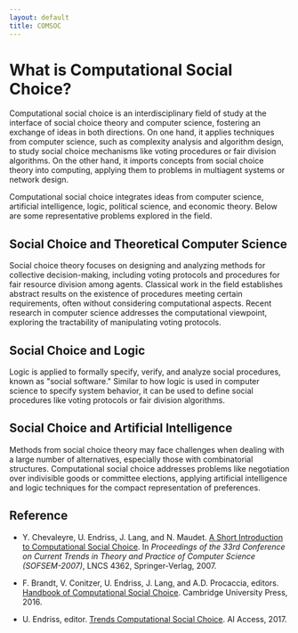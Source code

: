 ```yaml
---
layout: default
title: COMSOC
---
```


# What is Computational Social Choice?

Computational social choice is an interdisciplinary field of study at the interface of social choice theory and computer science, fostering an exchange of ideas in both directions. On one hand, it applies techniques from computer science, such as complexity analysis and algorithm design, to study social choice mechanisms like voting procedures or fair division algorithms. On the other hand, it imports concepts from social choice theory into computing, applying them to problems in multiagent systems or network design.

Computational social choice integrates ideas from computer science, artificial intelligence, logic, political science, and economic theory. Below are some representative problems explored in the field.

## Social Choice and Theoretical Computer Science

Social choice theory focuses on designing and analyzing methods for collective decision-making, including voting protocols and procedures for fair resource division among agents. Classical work in the field establishes abstract results on the existence of procedures meeting certain requirements, often without considering computational aspects. Recent research in computer science addresses the computational viewpoint, exploring the tractability of manipulating voting protocols.

## Social Choice and Logic

Logic is applied to formally specify, verify, and analyze social procedures, known as "social software." Similar to how logic is used in computer science to specify system behavior, it can be used to define social procedures like voting protocols or fair division algorithms.

## Social Choice and Artificial Intelligence

Methods from social choice theory may face challenges when dealing with a large number of alternatives, especially those with combinatorial structures. Computational social choice addresses problems like negotiation over indivisible goods or committee elections, applying artificial intelligence and logic techniques for the compact representation of preferences.

## Reference

- Y. Chevaleyre, U. Endriss, J. Lang, and N. Maudet. [A Short Introduction to Computational Social Choice](http://staff.science.uva.nl/~ulle/pubs/files/ChevaleyreEtAlSOFSEM2007.pdf). In *Proceedings of the 33rd Conference on Current Trends in Theory and Practice of Computer Science (SOFSEM-2007)*, LNCS 4362, Springer-Verlag, 2007.

- F. Brandt, V. Conitzer, U. Endriss, J. Lang, and A.D. Procaccia, editors. [Handbook of Computational Social Choice](http://www.cambridge.org/download_file/951600). Cambridge University Press, 2016.

- U. Endriss, editor. [Trends Computational Social Choice](https://archive.illc.uva.nl/COST-IC1205/Book/). AI Access, 2017.

